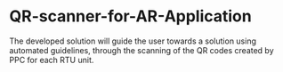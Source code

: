 # QR-scanner-for-AR-Application
The developed solution will guide the user towards a solution using automated guidelines, through the scanning of the QR codes created by PPC for each RTU unit.

